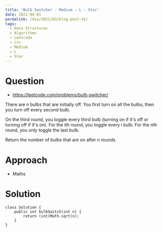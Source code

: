 ```yaml
---
title: 'Bulb Switcher - Medium - L - Star'
date: 2021-04-01
permalink: /dsa/2021/03/blog-post-41/
tags:
  - Data Structures
  - Algorithms
  - Leetcode
  - C++
  - Medium
  - L
  - Star
---
```


# Question

- https://leetcode.com/problems/bulb-switcher/

There are n bulbs that are initially off. You first turn on all the bulbs, then you turn off every second bulb.

On the third round, you toggle every third bulb (turning on if it's off or turning off if it's on). For the ith round, you toggle every i bulb. For the nth round, you only toggle the last bulb.

Return the number of bulbs that are on after n rounds.

# Approach

- Maths

# Solution
```
class Solution {
    public int bulbSwitch(int n) {
        return (int)Math.sqrt(n);
    }
}
```